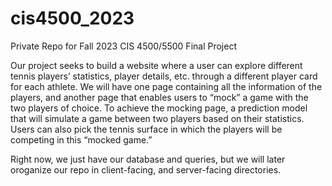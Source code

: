 # cis4500_2023
Private Repo for Fall 2023 CIS 4500/5500 Final Project

Our project seeks to build a website where a user can explore different tennis players’ statistics, player details, etc. 
through a different player card for each athlete. We will have one page containing all the information 
of the players, and another page that enables users to “mock” a game with the two players of 
choice. To achieve the mocking page, a prediction model that will simulate a game between two 
players based on their statistics. Users can also pick the tennis surface in which the players will
be competing in this “mocked game.”

Right now, we just have our database and queries, but we will later oroganize our repo in client-facing, 
and server-facing directories. 
